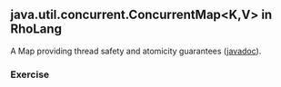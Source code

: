 ## java.util.concurrent.ConcurrentMap&lt;K,V&gt; in RhoLang

A Map providing thread safety and atomicity guarantees ([javadoc](https://docs.oracle.com/javase/9/docs/api/java/util/concurrent/ConcurrentMap.html)).

### Exercise
